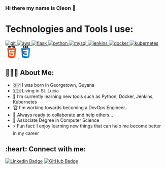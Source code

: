 ### Hi there my name is Cleon 👋

<h1 align="left"> Technologies and Tools I use:</h1>
<p align="left">
    <a href="https://git-scm.com/" target="_blank"> <img
            src="https://www.vectorlogo.zone/logos/git-scm/git-scm-icon.svg" alt="git" width="40" height="40" />  </a>
    <a href="https://aws.amazon.com/" target="_blank"> <img
            src="https://www.vectorlogo.zone/logos/amazon_aws/amazon_aws-icon.svg" alt="aws" width="40" height="40" />  </a>
    <a href="https://flask.palletsprojects.com/en/2.0.x/" target="_blank"> <img
            src="https://www.vectorlogo.zone/logos/pocoo_flask/pocoo_flask-icon.svg" alt="flask" width="40" height="40" />  </a>
    <a href="https://www.python.org/" target="_blank"> <img
            src="https://www.vectorlogo.zone/logos/python/python-icon.svg" alt="python" width="40" height="40" />  </a>
    <a href="https://www.mysql.com/" target="_blank"> <img
            src="https://www.vectorlogo.zone/logos/mysql/mysql-official.svg" alt="mysql" width="40" height="40" />  </a>
    <a href="https://www.jenkins.io/" target="_blank"> <img
            src="https://www.vectorlogo.zone/logos/jenkins/jenkins-icon.svg" alt="jenkins" width="40" height="40" />  </a>
    <a href="https://www.docker.com/" target="_blank"> <img
            src="https://www.vectorlogo.zone/logos/docker/docker-official.svg" alt="docker" width="40" height="40" />  </a>
    <a href="https://kubernetes.io/" target="_blank"> <img
            src="https://www.vectorlogo.zone/logos/kubernetes/kubernetes-icon.svg" alt="kubernetes" width="40" height="40" />  </a>
    <a href="https://www.w3schools.com/html/" target="_blank">  <img
            src="https://raw.githubusercontent.com/devicons/devicon/master/icons/html5/html5-original-wordmark.svg"
            alt="html5" width="40" height="40" />  </a>
    <a href="https://www.w3schools.com/css/" target="_blank"> <img
            src="https://raw.githubusercontent.com/devicons/devicon/master/icons/css3/css3-original-wordmark.svg"
            alt="css3" width="40" height="40" />  </a>
</p>

<h2 align="left">👨🏻‍💻 About Me:</h2>

- 🇬🇾 I was born in Georgetown, Guyana
- 🇱🇨   Living in St. Lucia   
- 🌱 I’m currently learning new tools such as Python, Docker, Jenkins, Kubernetes
- 🏆 I'm working towards becoming a DevOps Engineer..
- 👯 Always ready to collaborate and help others...
- 🏫 Associate Degree in Computer Science
- ⚡ Fun fact: I enjoy learning new things that can help me become better in my career
 
<h2 align="left">:heart: Connect with me:</h2>

[![Linkedin
Badge](https://img.shields.io/badge/-Cleon%20Duff-blue?style=flat-square&logo=Linkedin&logoColor=white&link=https://www.linkedin.com/in/mastercle/)](https://www.linkedin.com/in/mastercle/)
[![GitHub
Badge](https://img.shields.io/badge/-Mastercle-black?style=flat-square&logo=GitHub&logoColor=white&link=https://github.com/Mastercle)](https://github.com/Mastercle)
